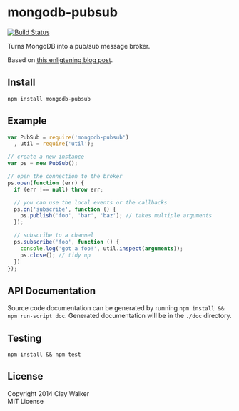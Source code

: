 # mongodb-pubsub #

[![Build Status](https://travis-ci.org/clayzermk1/mongodb-pubsub.png)](https://travis-ci.org/clayzermk1/mongodb-pubsub)

Turns MongoDB into a pub/sub message broker.

Based on [this enligtening blog post](http://shtylman.com/post/the-tail-of-mongodb/).

## Install ##

`npm install mongodb-pubsub`

## Example ##

```javascript
var PubSub = require('mongodb-pubsub')
  , util = require('util');

// create a new instance
var ps = new PubSub();

// open the connection to the broker
ps.open(function (err) {
  if (err !== null) throw err;

  // you can use the local events or the callbacks
  ps.on('subscribe', function () {
    ps.publish('foo', 'bar', 'baz'); // takes multiple arguments
  });

  // subscribe to a channel
  ps.subscribe('foo', function () {
    console.log('got a foo!', util.inspect(arguments));
    ps.close(); // tidy up
  })
});
```

## API Documentation ##

Source code documentation can be generated by running `npm install && npm run-script doc`. Generated documentation will be in the `./doc` directory.

## Testing ##

`npm install && npm test`

## License ##

Copyright 2014 Clay Walker  
MIT License
